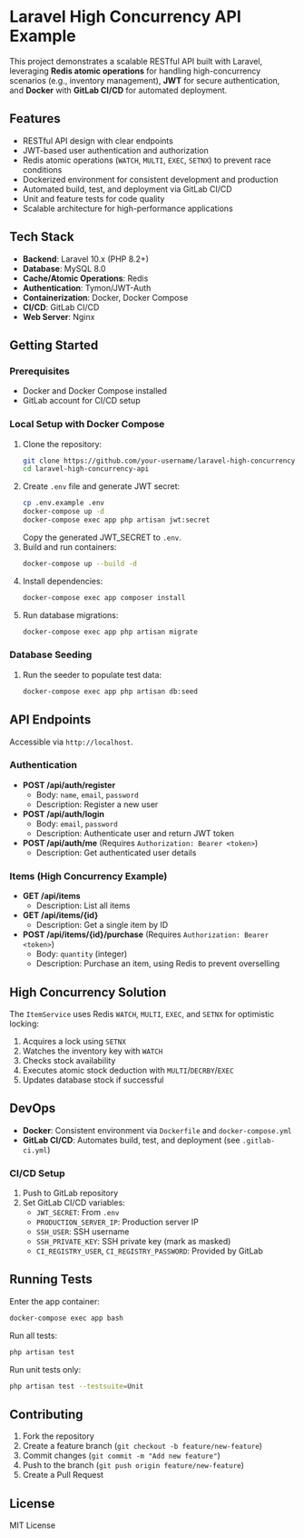 # Laravel High Concurrency API Example

This project demonstrates a scalable RESTful API built with Laravel, leveraging **Redis atomic operations** for handling high-concurrency scenarios (e.g., inventory management), **JWT** for secure authentication, and **Docker** with **GitLab CI/CD** for automated deployment.

## Features
- RESTful API design with clear endpoints
- JWT-based user authentication and authorization
- Redis atomic operations (`WATCH`, `MULTI`, `EXEC`, `SETNX`) to prevent race conditions
- Dockerized environment for consistent development and production
- Automated build, test, and deployment via GitLab CI/CD
- Unit and feature tests for code quality
- Scalable architecture for high-performance applications

## Tech Stack
- **Backend**: Laravel 10.x (PHP 8.2+)
- **Database**: MySQL 8.0
- **Cache/Atomic Operations**: Redis
- **Authentication**: Tymon/JWT-Auth
- **Containerization**: Docker, Docker Compose
- **CI/CD**: GitLab CI/CD
- **Web Server**: Nginx

## Getting Started

### Prerequisites
- Docker and Docker Compose installed
- GitLab account for CI/CD setup

### Local Setup with Docker Compose
1. Clone the repository:
   ```bash
   git clone https://github.com/your-username/laravel-high-concurrency-api.git
   cd laravel-high-concurrency-api
   ```
2. Create `.env` file and generate JWT secret:
   ```bash
   cp .env.example .env
   docker-compose up -d
   docker-compose exec app php artisan jwt:secret
   ```
   Copy the generated JWT_SECRET to `.env`.
3. Build and run containers:
   ```bash
   docker-compose up --build -d
   ```
4. Install dependencies:
   ```bash
   docker-compose exec app composer install
   ```
5. Run database migrations:
   ```bash
   docker-compose exec app php artisan migrate
   ```

### Database Seeding
1. Run the seeder to populate test data:
   ```bash
   docker-compose exec app php artisan db:seed
   ```

## API Endpoints
Accessible via `http://localhost`.

### Authentication
- **POST /api/auth/register**
  - Body: `name`, `email`, `password`
  - Description: Register a new user
- **POST /api/auth/login**
  - Body: `email`, `password`
  - Description: Authenticate user and return JWT token
- **POST /api/auth/me** (Requires `Authorization: Bearer <token>`)
  - Description: Get authenticated user details

### Items (High Concurrency Example)
- **GET /api/items**
  - Description: List all items
- **GET /api/items/{id}**
  - Description: Get a single item by ID
- **POST /api/items/{id}/purchase** (Requires `Authorization: Bearer <token>`)
  - Body: `quantity` (integer)
  - Description: Purchase an item, using Redis to prevent overselling

## High Concurrency Solution
The `ItemService` uses Redis `WATCH`, `MULTI`, `EXEC`, and `SETNX` for optimistic locking:
1. Acquires a lock using `SETNX`
2. Watches the inventory key with `WATCH`
3. Checks stock availability
4. Executes atomic stock deduction with `MULTI`/`DECRBY`/`EXEC`
5. Updates database stock if successful

## DevOps
- **Docker**: Consistent environment via `Dockerfile` and `docker-compose.yml`
- **GitLab CI/CD**: Automates build, test, and deployment (see `.gitlab-ci.yml`)

### CI/CD Setup
1. Push to GitLab repository
2. Set GitLab CI/CD variables:
   - `JWT_SECRET`: From `.env`
   - `PRODUCTION_SERVER_IP`: Production server IP
   - `SSH_USER`: SSH username
   - `SSH_PRIVATE_KEY`: SSH private key (mark as masked)
   - `CI_REGISTRY_USER`, `CI_REGISTRY_PASSWORD`: Provided by GitLab

## Running Tests
Enter the app container:
```bash
docker-compose exec app bash
```
Run all tests:
```bash
php artisan test
```
Run unit tests only:
```bash
php artisan test --testsuite=Unit
```

## Contributing
1. Fork the repository
2. Create a feature branch (`git checkout -b feature/new-feature`)
3. Commit changes (`git commit -m "Add new feature"`)
4. Push to the branch (`git push origin feature/new-feature`)
5. Create a Pull Request

## License
MIT License